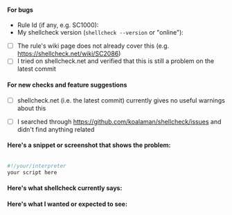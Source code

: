#### For bugs
- Rule Id (if any, e.g. SC1000): 
- My shellcheck version (`shellcheck --version` or "online"): 
- [ ] The rule's wiki page does not already cover this (e.g. https://shellcheck.net/wiki/SC2086)
- [ ] I tried on shellcheck.net and verified that this is still a problem on the latest commit

#### For new checks and feature suggestions
- [ ] shellcheck.net (i.e. the latest commit) currently gives no useful warnings about this
- [ ] I searched through https://github.com/koalaman/shellcheck/issues and didn't find anything related


#### Here's a snippet or screenshot that shows the problem:

```sh

#!/your/interpreter
your script here

```

#### Here's what shellcheck currently says:



#### Here's what I wanted or expected to see:


